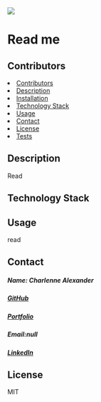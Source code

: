 
<img src="https://avatars1.githubusercontent.com/u/59755481?v=4">
<h1>Read me</h1> 
<h2 id="contributors"> Contributors </h2>
<li><a href= "https://github.com/chaalexnader, git-theresa>chaalexnader, git-theresa</a></li> 
<h2> Table of Contents </h2>
<li><a href="#contributors">Contributors</a></li>   
<li><a href="#description">Description</a></li>  
<li><a href="#installation">Installation</a></li> 
<li><a href="#tech">Technology Stack</a></li> 
<li><a href="#usage">Usage</a></li> 
<li><a href="#contact">Contact</a></li> 
<li><a href="#license">License</a></li> 
<li><a href="#test">Tests</a></li> 
<h2 id="description"> Description </h2>
<p>Read </p>   
<h2 id="installation> Installation </h2>
<p>Read</p>          
<h2 id="tech"> Technology Stack </h2>          
<p></p>          
<h2 id="usage"> Usage </h2>
<p>read</p>   
<h2 id="contact"> Contact </h2>         
<h5> Name: Charlenne Alexander</h5>       
<h5><a href= "https://github.com/chaalexander">GitHub</a></h5>    
<h5><a href= "chaalexander.github.io target="_blank">Portfolio</a></h5>  
<h5>Email:null</h5>       
<h5><a href= "https://www.linkedin.com/in/cha-alexander">LinkedIn</a></h5>    
<h2 id="license"> License</h2>
<p>MIT</p>        
<h2 id="test>Tests</h2>
<p>test</p>